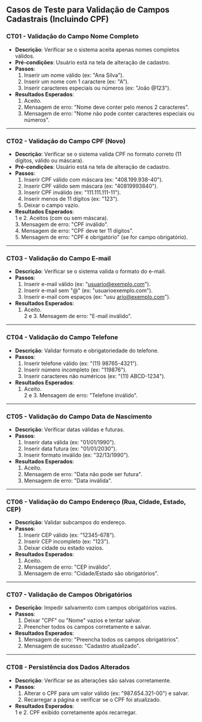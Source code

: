 ## Casos de Teste para Validação de Campos Cadastrais (Incluindo CPF)

### **CT01 - Validação do Campo Nome Completo**
- **Descrição**: Verificar se o sistema aceita apenas nomes completos válidos.  
- **Pré-condições**: Usuário está na tela de alteração de cadastro.  
- **Passos**:  
  1. Inserir um nome válido (ex: "Ana Silva").  
  2. Inserir um nome com 1 caractere (ex: "A").  
  3. Inserir caracteres especiais ou números (ex: "João @123").  
- **Resultados Esperados**:  
  1. Aceito.  
  2. Mensagem de erro: "Nome deve conter pelo menos 2 caracteres".  
  3. Mensagem de erro: "Nome não pode conter caracteres especiais ou números".  

---

### **CT02 - Validação do Campo CPF (Novo)**
- **Descrição**: Verificar se o sistema valida CPF no formato correto (11 dígitos, válido ou máscara).  
- **Pré-condições**: Usuário está na tela de alteração de cadastro.  
- **Passos**:  
  1. Inserir CPF válido com máscara (ex: "408.199.938-40").  
  2. Inserir CPF válido sem máscara (ex: "40819993840").  
  3. Inserir CPF inválido (ex: "111.111.111-11").  
  4. Inserir menos de 11 dígitos (ex: "123").  
  5. Deixar o campo vazio.  
- **Resultados Esperados**:  
  1 e 2. Aceitos (com ou sem máscara).  
  3. Mensagem de erro: "CPF inválido".  
  4. Mensagem de erro: "CPF deve ter 11 dígitos".  
  5. Mensagem de erro: "CPF é obrigatório" (se for campo obrigatório).  

---

### **CT03 - Validação do Campo E-mail**
- **Descrição**: Verificar se o sistema valida o formato do e-mail.  
- **Passos**:  
  1. Inserir e-mail válido (ex: "usuario@exemplo.com").  
  2. Inserir e-mail sem "@" (ex: "usuarioexemplo.com").  
  3. Inserir e-mail com espaços (ex: "usu ario@exemplo.com").  
- **Resultados Esperados**:  
  1. Aceito.  
  2 e 3. Mensagem de erro: "E-mail inválido".  

---

### **CT04 - Validação do Campo Telefone**
- **Descrição**: Validar formato e obrigatoriedade do telefone.  
- **Passos**:  
  1. Inserir telefone válido (ex: "(11) 98765-4321").  
  2. Inserir número incompleto (ex: "119876").  
  3. Inserir caracteres não numéricos (ex: "(11) ABCD-1234").  
- **Resultados Esperados**:  
  1. Aceito.  
  2 e 3. Mensagem de erro: "Telefone inválido".  

---

### **CT05 - Validação do Campo Data de Nascimento**
- **Descrição**: Verificar datas válidas e futuras.  
- **Passos**:  
  1. Inserir data válida (ex: "01/01/1990").  
  2. Inserir data futura (ex: "01/01/2030").  
  3. Inserir formato inválido (ex: "32/13/1990").  
- **Resultados Esperados**:  
  1. Aceito.  
  2. Mensagem de erro: "Data não pode ser futura".  
  3. Mensagem de erro: "Data inválida".  

---

### **CT06 - Validação do Campo Endereço (Rua, Cidade, Estado, CEP)**
- **Descrição**: Validar subcampos do endereço.  
- **Passos**:  
  1. Inserir CEP válido (ex: "12345-678").  
  2. Inserir CEP incompleto (ex: "123").  
  3. Deixar cidade ou estado vazios.  
- **Resultados Esperados**:  
  1. Aceito.  
  2. Mensagem de erro: "CEP inválido".  
  3. Mensagem de erro: "Cidade/Estado são obrigatórios".  

---

### **CT07 - Validação de Campos Obrigatórios**
- **Descrição**: Impedir salvamento com campos obrigatórios vazios.  
- **Passos**:  
  1. Deixar "CPF" ou "Nome" vazios e tentar salvar.  
  2. Preencher todos os campos corretamente e salvar.  
- **Resultados Esperados**:  
  1. Mensagem de erro: "Preencha todos os campos obrigatórios".  
  2. Mensagem de sucesso: "Cadastro atualizado".  

---

### **CT08 - Persistência dos Dados Alterados**
- **Descrição**: Verificar se as alterações são salvas corretamente.  
- **Passos**:  
  1. Alterar o CPF para um valor válido (ex: "987.654.321-00") e salvar.  
  2. Recarregar a página e verificar se o CPF foi atualizado.  
- **Resultados Esperados**:  
  1 e 2. CPF exibido corretamente após recarregar.  

